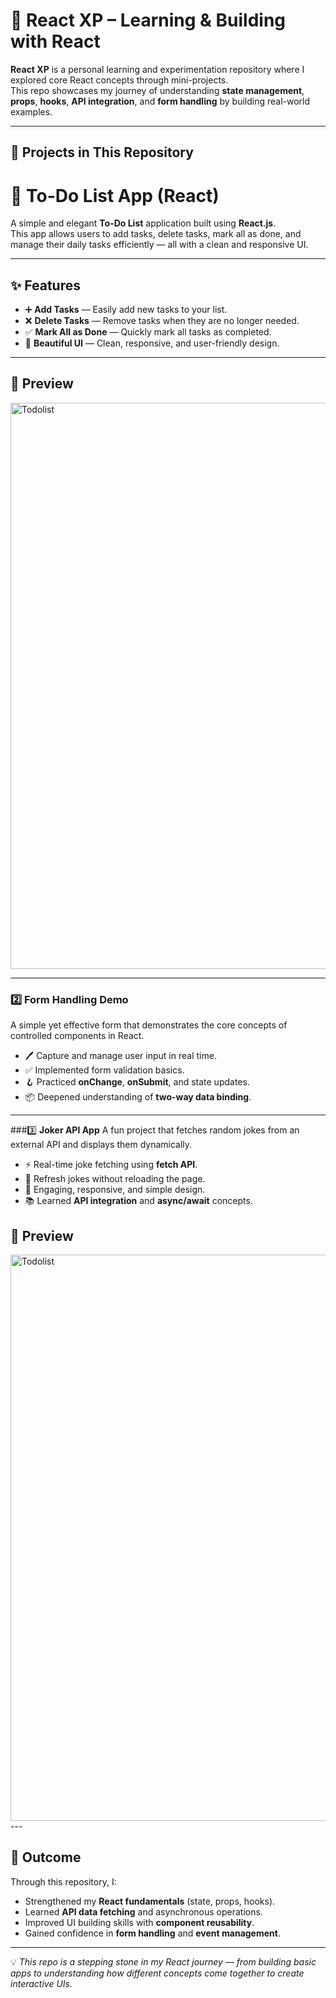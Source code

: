 # 🚀 React XP – Learning & Building with React

**React XP** is a personal learning and experimentation repository where I explored core React concepts through mini-projects.  
This repo showcases my journey of understanding **state management**, **props**, **hooks**, **API integration**, and **form handling** by building real-world examples.

---
## 📌 Projects in This Repository
# 📝 To-Do List App (React)

A simple and elegant **To-Do List** application built using **React.js**.  
This app allows users to add tasks, delete tasks, mark all as done, and manage their daily tasks efficiently — all with a clean and responsive UI.

---

## ✨ Features

- ➕ **Add Tasks** — Easily add new tasks to your list.
- ❌ **Delete Tasks** — Remove tasks when they are no longer needed.
- ✅ **Mark All as Done** — Quickly mark all tasks as completed.
- 🎨 **Beautiful UI** — Clean, responsive, and user-friendly design.

---

## 📸 Preview
<img width="1920" height="906" alt="Todolist" src="https://github.com/user-attachments/assets/9966d735-fc33-4944-9cee-4279fbc99e22" />




---

### 2️⃣ **Form Handling Demo**
A simple yet effective form that demonstrates the core concepts of controlled components in React.
- 🖊️ Capture and manage user input in real time.
- ✅ Implemented form validation basics.
- 🪝 Practiced **onChange**, **onSubmit**, and state updates.
- 📦 Deepened understanding of **two-way data binding**.

---

###3️⃣  **Joker API App**
A fun project that fetches random jokes from an external API and displays them dynamically.
- ⚡ Real-time joke fetching using **fetch API**.
- 🔄 Refresh jokes without reloading the page.
- 🎨 Engaging, responsive, and simple design.
- 📚 Learned **API integration** and **async/await** concepts.
## 📸 Preview
<img width="1920" height="906" alt="Todolist" src="" />
---



## 🎯 Outcome
Through this repository, I:
- Strengthened my **React fundamentals** (state, props, hooks).
- Learned **API data fetching** and asynchronous operations.
- Improved UI building skills with **component reusability**.
- Gained confidence in **form handling** and **event management**.

---

💡 *This repo is a stepping stone in my React journey — from building basic apps to understanding how different concepts come together to create interactive UIs.*


